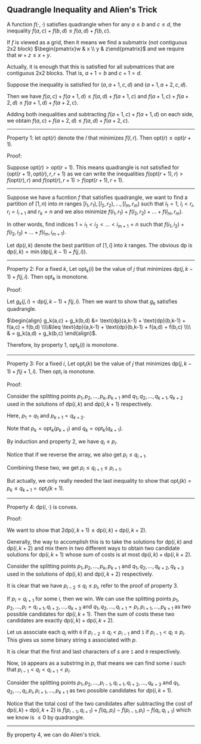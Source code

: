 ## Quadrangle Inequality and Alien's Trick

A function $f(\cdot, \cdot)$ satisfies quadrangle when for any $a \leq b$ and  $c \leq d$, the inequality $f(a,c) + f(b,d) \leq f(a,d) + f(b,c)$.

If $f$ is viewed as a grid, then it means we find a submatrix (not contiguous 2x2 block) $\begin{pmatrix}w & x \\ y & z\end{pmatrix}$ and we require that $w+z \leq x+y$.

Actually, it is enough that this is satisfied for all submatrices that are contiguous 2x2 blocks. That is, $a+1=b$ and $c+1=d$.

Suppose the inequality is satisfied for $(a,a+1,c,d)$ and $(a+1,a+2,c,d)$.

Then we have $f(a,c)+f(a+1,d) \leq f(a,d) + f(a+1,c)$ and $f(a+1,c)+f(a+2,d) \leq f(a+1,d) + f(a+2,c)$.

Adding both inequalities and subtracting $f(a+1,c)+f(a+1,d)$ on each side, we obtain $f(a,c)+f(a+2,d) \leq f(a,d) + f(a+2,c)$.

<hr>

Property 1: let $\text{opt}(r)$ denote the $l$ that minimizes $f(l,r)$. Then $\text{opt}(r) \leq \text{opt}(r+1)$.

Proof:

Suppose $\text{opt}(r) > \text{opt}(r+1)$. This means quadrangle is not satisfied for $(\text{opt}(r+1), \text{opt}(r), r, r+1)$ as we can write the inequalities $f(\text{opt}(r+1),r) > f(\text{opt}(r),r)$ and $f(\text{opt}(r),r+1) > f(\text{opt}(r+1),r+1)$.

<hr>

Suppose we have a fucntion $f$ that satisfies quadrangle, we want to find a partition of $[1,n)$ into $m$ ranges $[l_1,r_1),[l_2,r_2), \ldots, [l_m,r_m)$ such that $l_1 = 1$, $l_i < r_i$, $r_i = l_{i+1}$ and $r_k=n$ and we also minimize $f(l_1,r_1) + f(l_2,r_2) + \ldots + f(l_m,r_m)$.

In other words, find indices $1 = i_1 < i_2 < \ldots < i_{m+1} =n$ such that $f(i_1,i_2) + f(i_2,i_3) + \ldots + f(i_m,i_{m+1})$.

Let $\text{dp}(i,k)$ denote the best partition of $[1,i]$ into $k$ ranges. The obvious dp is $\text{dp}(i,k) = \min(\text{dp}(j,k-1) + f(j,i))$.

<hr>

Property 2: For a fixed $k$, Let  $\text{opt}_k(i)$ be the value of $j$ that minimizes $\text{dp}(j,k-1) + f(j,i)$. Then $\text{opt}_k$ is monotone.

Proof:

Let $g_k(j,i) = \text{dp}(j,k-1) + f(j,i)$. Then we want to show that $g_k$ satisfies quadrangle.

$\begin{align} g_k(a,c) + g_k(b,d) &= \text{dp}(a,k-1) + \text{dp}(b,k-1) + f(a,c) + f(b,d) \\\\&\leq \text{dp}(a,k-1) + \text{dp}(b,k-1) + f(a,d) + f(b,c) \\\\ & = g_k(a,d) + g_k(b,c) \end{align}$.

Therefore, by property 1, $\text{opt}_k(i)$ is monotone.

<hr>

Property 3: For a fixed $i$, Let  $\text{opt}_i(k)$ be the value of $j$ that minimizes $\text{dp}(j,k-1) + f(j+1,i)$. Then $\text{opt}_i$ is monotone.

Proof:

Consider the splitting points $p_1,p_2,\ldots,p_k,p_{k+1}$ and $q_1,q_2,\ldots,q_{k+1},q_{k+2}$ used in the solutions of $\text{dp}(i,k)$ and $\text{dp}(i,k+1)$ respectively.

Here, $p_1 = q_1$ and $p_{k+1} = q_{k+2}$.

Note that $p_k = \text{opt}_k(p_{k+1})$ and $q_k = \text{opt}_k(q_{k+1})$.

By induction and property 2, we have $q_i \leq p_i$.

Notice that if we reverse the array, we also get $p_i \leq q_{i+1}$.

Combining these two, we get $p_i \leq q_{i+1} \leq p_{i+1}$.

But actually, we only really needed the last inequality to show that $\text{opt}_i(k) = p_k \leq q_{k+1} = \text{opt}_i(k+1)$.

<hr>

Property 4: $\text{dp}(i, \cdot)$ is convex.

Proof:

We want to show that $2 \text{dp}(i,k+1) \leq \text{dp}(i, k) + \text{dp}(i, k+2)$.

Generally, the way to accomplish this is to take the solutions for $\text{dp}(i, k)$ and $\text{dp}(i, k+2)$ and mix them in two different ways to obtain two candidate solutions for $\text{dp}(i,k+1)$ whose sum of costs is at most $\text{dp}(i, k) + \text{dp}(i, k+2)$.

Consider the splitting points $p_1,p_2,\ldots,p_k,p_{k+1}$ and $q_1,q_2,\ldots,q_{k+2},q_{k+3}$ used in the solutions of $\text{dp}(i,k)$ and $\text{dp}(i,k+2)$ respectively.

It is clear that we have $p_{i-2} \leq q_i \leq p_i$, refer to the proof of property 3.

If $p_i = q_{i+1}$ for some $i$, then we win. We can use the splitting points $p_1,p_2,\ldots,p_i=q_{i+1},q_{i+2},\ldots,q_{k+3}$ and $q_1,q_2,\ldots,q_{i+1}=p_i,p_{i+1},\ldots,p_{k+1}$ as two possible candidates for $\text{dp}(i,k+1)$. Then the sum of costs these two candidates are exactly $\text{dp}(i, k) + \text{dp}(i, k+2)$.

Let us associate each $q_i$ with $\texttt{0}$ if $p_{i-2} \leq q_i < p_{i-1}$ and $\texttt{1}$ if $p_{i-1} < q_i \leq p_i$. This gives us some binary string $s$ associated with $p$.

It is clear that the first and last characters of $s$ are $\texttt{1}$ and $\texttt{0}$ respectively.

Now, $\texttt{10}$ appears as a substring in $p$, that means we can find some $i$ such that $p_{i-1} < q_i < q_{i+1} < p_i$.

Consider the splitting points $p_1,p_2,\ldots,p_{i-1},q_{i+1},q_{i+2},\ldots,q_{k+3}$ and $q_1,q_2,\ldots,q_i,p_i,p_{i+1},\ldots,p_{k+1}$ as two possible candidates for $dp(i,k+1)$.

Notice that the total cost of the two candidates after subtracting the cost of $\text{dp}(i, k) + \text{dp}(i, k+2)$ is $f(p_{i-1},q_{i+1}) + f(q_i,p_i) - f(p_{i-1},p_i) - f(q_i,q_{i+1})$ which we know is $\leq 0$ by quadrangle. 

<hr>

By property 4, we can do Alien's trick.

